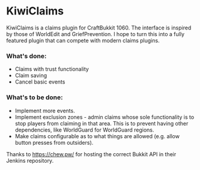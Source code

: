 # KiwiClaims
KiwiClaims is a claims plugin for CraftBukkit 1060. The interface is inspired by those of WorldEdit and GriefPrevention. I hope to turn this into a fully featured plugin that can compete with modern claims plugins.

### What's done:
 * Claims with trust functionality
 * Claim saving
 * Cancel basic events

### What's to be done:
 * Implement more events.
 * Implement exclusion zones - admin claims whose sole functionality is to stop players from claiming in that area. This is to prevent having other dependencies, like WorldGuard for WorldGuard regions.
 * Make claims configurable as to what things are allowed (e.g. allow button presses from outsiders).

Thanks to https://chew.pw/ for hosting the correct Bukkit API in their Jenkins repository.
